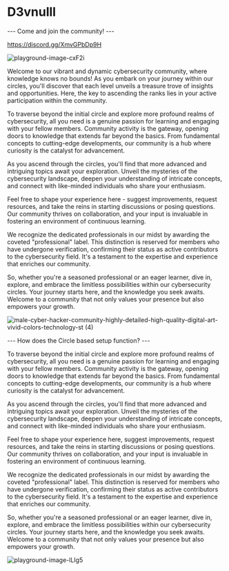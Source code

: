 # D3vnulll
--- Come and join the community! ---

https://discord.gg/XmvGPbDp9H

![playground-image-cxF2i](https://github.com/D3vnulll/D3vnulll/assets/150591892/5ac1c768-e2ab-4e90-a200-b8d2d67b8662)

Welcome to our vibrant and dynamic cybersecurity community, where knowledge knows no bounds! As you embark on your journey within our circles, you'll discover that each level unveils a treasure trove of insights and opportunities. Here, the key to ascending the ranks lies in your active participation within the community.

To traverse beyond the initial circle and explore more profound realms of cybersecurity, all you need is a genuine passion for learning and engaging with your fellow members. Community activity is the gateway, opening doors to knowledge that extends far beyond the basics. From fundamental concepts to cutting-edge developments, our community is a hub where curiosity is the catalyst for advancement.

As you ascend through the circles, you'll find that more advanced and intriguing topics await your exploration. Unveil the mysteries of the cybersecurity landscape, deepen your understanding of intricate concepts, and connect with like-minded individuals who share your enthusiasm.

Feel free to shape your experience here - suggest improvements, request resources, and take the reins in starting discussions or posing questions. Our community thrives on collaboration, and your input is invaluable in fostering an environment of continuous learning.

We recognize the dedicated professionals in our midst by awarding the coveted "professional" label. This distinction is reserved for members who have undergone verification, confirming their status as active contributors to the cybersecurity field. It's a testament to the expertise and experience that enriches our community.

So, whether you're a seasoned professional or an eager learner, dive in, explore, and embrace the limitless possibilities within our cybersecurity circles. Your journey starts here, and the knowledge you seek awaits. Welcome to a community that not only values your presence but also empowers your growth.


![male-cyber-hacker-community-highly-detailed-high-quality-digital-art-vivid-colors-technology-st (4)](https://github.com/D3vnulll/D3vnulll/assets/150591892/0fe1fa43-48c3-41cb-89de-409f7be13abe)

--- How does the Circle based setup function? --- 

To traverse beyond the initial circle and explore more profound realms of cybersecurity, all you need is a genuine passion for learning and engaging with your fellow members. Community activity is the gateway, opening doors to knowledge that extends far beyond the basics. From fundamental concepts to cutting-edge developments, our community is a hub where curiosity is the catalyst for advancement.

As you ascend through the circles, you'll find that more advanced and intriguing topics await your exploration. Unveil the mysteries of the cybersecurity landscape, deepen your understanding of intricate concepts, and connect with like-minded individuals who share your enthusiasm.

Feel free to shape your experience here, suggest improvements, request resources, and take the reins in starting discussions or posing questions. Our community thrives on collaboration, and your input is invaluable in fostering an environment of continuous learning.

We recognize the dedicated professionals in our midst by awarding the coveted "professional" label. This distinction is reserved for members who have undergone verification, confirming their status as active contributors to the cybersecurity field. It's a testament to the expertise and experience that enriches our community.

So, whether you're a seasoned professional or an eager learner, dive in, explore, and embrace the limitless possibilities within our cybersecurity circles. Your journey starts here, and the knowledge you seek awaits. Welcome to a community that not only values your presence but also empowers your growth.

![playground-image-lLIg5](https://github.com/D3vnulll/D3vnulll/assets/150591892/0c13aea7-d2c7-4a83-9462-8b48ba932630)
